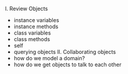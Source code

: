I. Review Objects
  - instance variables
  - instance methods 
  - class variables
  - class methods
  - self
  - querying objects
II. Collaborating objects
  - how do we model a domain?
  - how do we get objects to talk to each other
